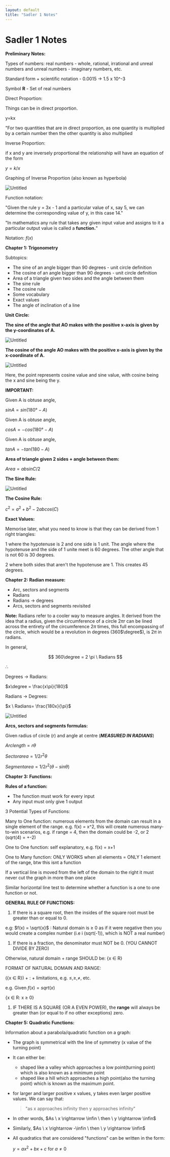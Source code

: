 ```yaml
---
layout: default
title: "Sadler 1 Notes"
---
```

# Sadler 1 Notes

**Preliminary Notes:**

Types of numbers: real numbers - whole, rational, irrational and unreal numbers and unreal numbers - imaginary numbers, etc.

Standard form + scientific notation - 0.0015 → 1.5 x 10^-3

Symbol **R** - Set of real numbers

Direct Proportion:

Things can be in direct proportion.

y=kx

"For two quantities that are in direct proportion, as one quantity is multiplied by a certain number then the other quantity is also multiplied

Inverse Proportion:

if x and y are inversely proportional the relationship will have an equation of the form

$y=k/x$

Graphing of Inverse Proportion (also known as hyperbola)

![Untitled](https://s3-us-west-2.amazonaws.com/secure.notion-static.com/4741b26c-df75-42be-971d-b4b28f8ef75f/Untitled.png)

Function notation:

"Given the rule y = 3x - 1 and a particular value of x, say 5, we can determine the corresponding value of y, in this case 14."

"In mathematics any rule that takes any given input value and assigns to it a particular output value is called a **function.**"

Notation: $f(x)$

**Chapter 1: Trigonometry**

Subtopics:

-   The sine of an angle bigger than 90 degrees - unit circle definition
-   The cosine of an angle bigger than 90 degrees - unit circle definition
-   Area of a triangle given two sides and the angle between them
-   The sine rule
-   The cosine rule
-   Some vocabulary
-   Exact values
-   The angle of inclination of a line

**Unit Circle:**

**The sine of the angle that AO makes with the positive x-axis is given by the y-coordinates of A.**

![Untitled](https://s3-us-west-2.amazonaws.com/secure.notion-static.com/5213e53b-8721-440c-9ab5-fed98d16037a/Untitled.png)

**The cosine of the angle AO makes with the positive x-axis is given by the x-coordinate of A.**

![Untitled](https://s3-us-west-2.amazonaws.com/secure.notion-static.com/2feebf1b-1283-44f5-a74f-e0c4d6c15f72/Untitled.png)

Here, the point represents cosine value and sine value, with cosine being the x and sine being the y.

**IMPORTANT:**

Given A is obtuse angle,

$sinA = sin(180°- A)$

Given A is obtuse angle,

$cosA = -cos(180°-A)$

Given A is obtuse angle,

$tanA = -tan(180 - A)$

**Area of triangle given 2 sides + angle between them:**

$Area = absinC/2$

**The Sine Rule:**

![Untitled](https://s3-us-west-2.amazonaws.com/secure.notion-static.com/b68f8367-b6de-492a-9959-5bca3f8a4e5d/Untitled.png)

**The Cosine Rule:**

$c^2 =a^2+b^2-2abcos(C)$

**Exact Values:**

Memorise later, what you need to know is that they can be derived from 1 right triangles:

1 where the hypotenuse is 2 and one side is 1 unit. The angle where the hypotenuse and the side of 1 unite meet is 60 degrees. The other angle that is not 60 is 30 degrees.

2 where both sides that aren't the hypotenuse are 1. This creates 45 degrees.

**Chapter 2: Radian measure:**

-   Arc, sectors and segments
-   Radians
-   Radians → degrees
-   Arcs, sectors and segments revisited

**Note:** Radians refer to a cooler way to measure angles. It derived from the idea that a radius, given the circumference of a circle $2\pi r$ can be lined across the entirety of the circumference $2 \pi$ times, this full encompassing of the circle, which would be a revolution in degrees (360$\degree$), is $2 \pi$ in radians.

In general,

$$ 360\degree = 2 \pi \ Radians $$

$\therefore$

Degrees → Radians:

$x\degree = \frac{x\pi}{180}$

Radians → Degrees:

$x \ Radians= \frac{180x}{\pi}$

![Untitled](https://s3-us-west-2.amazonaws.com/secure.notion-static.com/cf6d08bb-9956-4b6e-981d-c00c82371908/Untitled.png)

**Arcs, sectors and segments formulas:**

Given radius of circle (r) and angle at centre (_**MEASURED IN RADIANS**_)

$Arc length = rθ$

$Sector area = 1/2 r^2θ$

$Segmentarea=1/2r^2(θ-sinθ)$

**Chapter 3: Functions:**

**Rules of a function:**

-   The function must work for every input
-   Any input must only give 1 output

3 Potential Types of Functions:

Many to One function: numerous elements from the domain can result in a single element of the range. e.g. f(x) = x^2, this will create numerous many-to-win scenarios, e.g. if range = 4, then the domain could be -2, or 2 (sqrt(4) = +-2)

One to One function: self explanatory, e.g. f(x) = x+1

One to Many function: ONLY WORKS when all elements = ONLY 1 element of the range, btw this isnt a function

If a vertical line is moved from the left of the domain to the right it must never cut the graph in more than one place

Similar horizontal line test to determine whether a function is a one to one function or not.

**GENERAL RULE OF FUNCTIONS:**

1.  If there is a square root, then the insides of the square root must be greater than or equal to 0.

e.g: $f(x) = \sqrt{x}$ : Natural domain is ≥ 0 as if it were negative then you would create a complex number (i.e i (sqrt(-1)), which is NOT a real number)

1.  If there is a fraction, the denominator must NOT be 0. (YOU CANNOT DIVIDE BY ZERO)

Otherwise, natural domain + range SHOULD be: {x ∈ R}

FORMAT OF NATURAL DOMAIN AND RANGE:

({x ∈ R}) + : + limitations, e.g. ≤,≥,≠, etc.

e.g. Given $f(x)=sqrt(x)$

{x ∈ R: x ≥ 0}

1.  IF THERE IS A SQUARE (OR A EVEN POWER), the **range** will always be greater than (or equal to if no other exceptions) zero.

**Chapter 5: Quadratic Functions:**

Information about a parabola/quadratic function on a graph:

-   The graph is symmetrical with the line of symmetry (x value of the turning point)
    
-   It can either be:
    
    -   shaped like a valley which approaches a low point(turning point) which is also known as a minimum point
    -   shaped like a hill which approaches a high point(also the turning point) which is known as the maximum point.
-   for larger and larger positive x values, y takes even larger positive values. We can say that:
    
    > "as x approaches infinity then y approaches infinity"
    
-   In other words, $As \ x \rightarrow \infin \ then \ y \rightarrow \infin$
    
-   Similarly, $As \ x \rightarrow -\infin \ then \ y \rightarrow \infin$
    
-   All quadratics that are considered "functions" can be written in the form:
    
    $y=ax^2+bx+c$ for $a \neq 0$